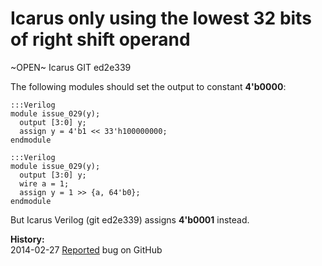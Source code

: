
Icarus only using the lowest 32 bits of right shift operand
===========================================================

~OPEN~ Icarus GIT ed2e339

The following modules should set the output to constant **4'b0000**:

    :::Verilog
    module issue_029(y);
      output [3:0] y;
      assign y = 4'b1 << 33'h100000000;
    endmodule

    :::Verilog
    module issue_029(y);
      output [3:0] y;
      wire a = 1;
      assign y = 1 >> {a, 64'b0};
    endmodule

But Icarus Verilog (git ed2e339) assigns **4'b0001** instead.

**History:**  
2014-02-27 [Reported](https://github.com/steveicarus/iverilog/issues/19) bug on GitHub  

